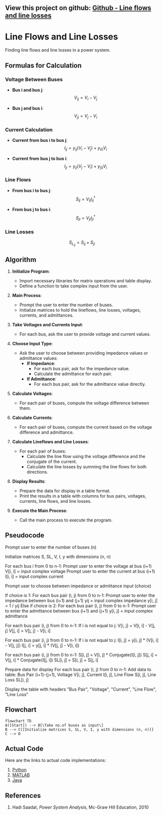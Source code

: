 <script src="https://cdn.jsdelivr.net/npm/mathjax@3/es5/tex-mml-chtml.js"></script>

## View this project on github: [Github - Line flows and line losses](https://github.com/Sree2011/line-flows-and-losses/)

# Line Flows and Line Losses

Finding line flows and line losses in a power system.


## Formulas for Calculation

### Voltage Between Buses

- **Bus i and bus j**:
  $$
  V_{ij} = V_{i} - V_{j}
  $$

- **Bus j and bus i**:
  $$
  V_{ji} = V_{j} - V_{i}
  $$

### Current Calculation

- **Current from bus i to bus j**:
  $$
  I_{ij} = y_{ij}(V_i - V_j) + y_{i0} V_i
  $$

- **Current from bus j to bus i**:
  $$
  I_{ji} = y_{ji}(V_j - V_i) + y_{j0} V_i
  $$

### Line Flows

- **From bus i to bus j**:
  $$
  S_{ij} = V_{ij}I_{ij}^{*}
  $$

- **From bus j to bus i**:
  $$
  S_{ji} = V_{ji}I_{ji}^{*}
  $$

### Line Losses

  $$
  S_{L_{ij}} = S_{ij} + S_{ji}
  $$

## Algorithm

1. **Initialize Program**:
    - Import necessary libraries for matrix operations and table display.
    - Define a function to take complex input from the user.

2. **Main Process**:
    - Prompt the user to enter the number of buses.
    - Initialize matrices to hold the lineflows, line losses, voltages, currents, and admittances.

3. **Take Voltages and Currents Input**:
    - For each bus, ask the user to provide voltage and current values.

4. **Choose Input Type**:
    - Ask the user to choose between providing impedance values or admittance values:
        - **If Impedance**:
            - For each bus pair, ask for the impedance value.
            - Calculate the admittance for each pair.
        - **If Admittance**:
            - For each bus pair, ask for the admittance value directly.

5. **Calculate Voltages**:
    - For each pair of buses, compute the voltage difference between them.

6. **Calculate Currents**:
    - For each pair of buses, compute the current based on the voltage difference and admittance.

7. **Calculate Lineflows and Line Losses**:
    - For each pair of buses:
        - Calculate the line flow using the voltage difference and the conjugate of the current.
        - Calculate the line losses by summing the line flows for both directions.

8. **Display Results**:
    - Prepare the data for display in a table format.
    - Print the results in a table with columns for bus pairs, voltages, currents, line flows, and line losses.

9. **Execute the Main Process**:
    - Call the main process to execute the program.

## Pseudocode

  Prompt user to enter the number of buses (n)
  
  Initialize matrices S, SL, V, I, y with dimensions (n, n)
  
  For each bus i from 0 to n-1:
      Prompt user to enter the voltage at bus (i+1)
      V[i, i] = input complex voltage
      Prompt user to enter the current at bus (i+1)
      I[i, i] = input complex current
  
  Prompt user to choose between impedance or admittance input (choice)
  
  If choice is 1:
      For each bus pair (i, j) from 0 to n-1:
          Prompt user to enter the impedance between bus (i+1) and (j+1)
          yij = input complex impedance
          y[i, j] = 1 / yij
  Else if choice is 2:
      For each bus pair (i, j) from 0 to n-1:
          Prompt user to enter the admittance between bus (i+1) and (j+1)
          y[i, j] = input complex admittance
  
  For each bus pair (i, j) from 0 to n-1:
      If i is not equal to j:
          V[i, j] = V[i, i] - V[j, j]
          V[j, i] = V[j, j] - V[i, i]
  
  For each bus pair (i, j) from 0 to n-1:
      If i is not equal to j:
          I[i, j] = y[i, j] * (V[i, i] - V[j, j])
          I[j, i] = y[j, i] * (V[j, j] - V[i, i])
  
  For each bus pair (i, j) from 0 to n-1:
      S[i, j] = V[i, j] * Conjugate(I[i, j])
      S[j, i] = V[j, i] * Conjugate(I[j, i])
      SL[i, j] = S[i, j] + S[j, i]
  
  Prepare data for display
  For each bus pair (i, j) from 0 to n-1:
      Add data to table: Bus Pair (i+1)-(j+1), Voltage V[i, j], Current I[i, j], Line Flow S[i, j], Line Loss SL[i, j]
  
  Display the table with headers "Bus Pair", "Voltage", "Current", "Line Flow", "Line Loss"


## Flowchart

```mermaid
flowchart TD
A([Start]) --> B[\Take no.of buses as input\]
B --> C[[Initialize matrices S, SL, V, I, y with dimensions (n, n)]]
C --> D
```






## Actual Code

Here are the links to actual code implementations:

1. [Python](./Line%20Flows%20and%20Losses/python/lineflow_loss.py)
2. [MATLAB](./Line%20Flows%20and%20Losses/MATLAB/lineflow_loss.m)
3. [Java](./Line%20Flows%20and%20Losses/java/lineflow_loss.java)

## References

1. Hadi Saadat, *Power System Analysis*, Mc-Graw Hill Education, 2010
